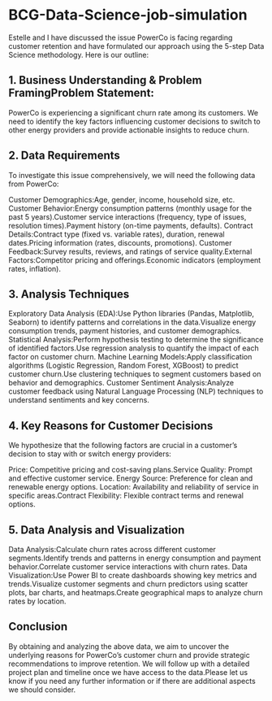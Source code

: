# BCG-Data-Science-job-simulation

Estelle and I have discussed the issue PowerCo is facing regarding customer retention and have formulated our approach using the 5-step Data Science methodology. Here is our outline:

## 1. Business Understanding & Problem FramingProblem Statement: 

PowerCo is experiencing a significant churn rate among its customers. We need to identify the key factors influencing customer decisions to switch to other energy providers and provide actionable insights to reduce churn.

## 2. Data Requirements 

To investigate this issue comprehensively, we will need the following data from PowerCo:

Customer Demographics:Age, gender, income, household size, etc.
Customer Behavior:Energy consumption patterns (monthly usage for the past 5 years).Customer service interactions (frequency, type of issues, resolution times).Payment history (on-time payments, defaults).
Contract Details:Contract type (fixed vs. variable rates), duration, renewal dates.Pricing information (rates, discounts, promotions).
Customer Feedback:Survey results, reviews, and ratings of service quality.External Factors:Competitor pricing and offerings.Economic indicators (employment rates, inflation).

## 3. Analysis Techniques

Exploratory Data Analysis (EDA):Use Python libraries (Pandas, Matplotlib, Seaborn) to identify patterns and correlations in the data.Visualize energy consumption trends, payment histories, and customer demographics.
Statistical Analysis:Perform hypothesis testing to determine the significance of identified factors.Use regression analysis to quantify the impact of each factor on customer churn.
Machine Learning Models:Apply classification algorithms (Logistic Regression, Random Forest, XGBoost) to predict customer churn.Use clustering techniques to segment customers based on behavior and demographics.
Customer Sentiment Analysis:Analyze customer feedback using Natural Language Processing (NLP) techniques to understand sentiments and key concerns.

## 4. Key Reasons for Customer Decisions

We hypothesize that the following factors are crucial in a customer’s decision to stay with or switch energy providers:

Price: Competitive pricing and cost-saving plans.Service Quality: Prompt and effective customer service.
Energy Source: Preference for clean and renewable energy options.
Location: Availability and reliability of service in specific areas.Contract Flexibility: Flexible contract terms and renewal options.

## 5. Data Analysis and Visualization 

Data Analysis:Calculate churn rates across different customer segments.Identify trends and patterns in energy consumption and payment behavior.Correlate customer service interactions with churn rates.
Data Visualization:Use Power BI to create dashboards showing key metrics and trends.Visualize customer segments and churn predictors using scatter plots, bar charts, and heatmaps.Create geographical maps to analyze churn rates by location.

## Conclusion 

By obtaining and analyzing the above data, we aim to uncover the underlying reasons for PowerCo’s customer churn and provide strategic recommendations to improve retention. We will follow up with a detailed project plan and timeline once we have access to the data.Please let us know if you need any further information or if there are additional aspects we should consider.
